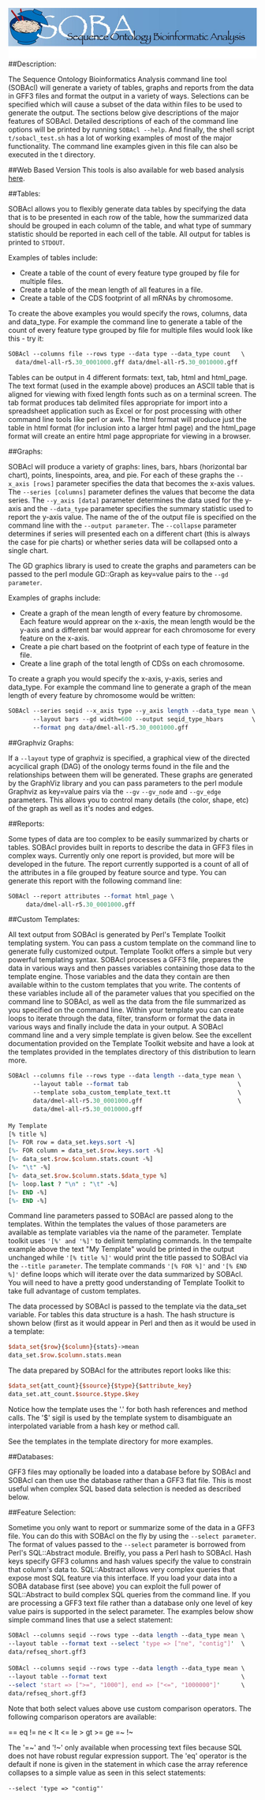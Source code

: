 ![logo](https://github.com/The-Sequence-Ontology/SOBA/blob/master/images/soba_header_bg.jpg)
##Description:

The Sequence Ontology Bioinformatics Analysis command line tool
(SOBAcl) will generate a variety of tables, graphs and reports from
the data in GFF3 files and format the output in a variety of ways.
Selections can be specified which will cause a subset of the data
within files to be used to generate the output. The sections below
give descriptions of the major features of SOBAcl.  Detailed
descriptions of each of the command line options will be printed by
running `SOBAcl --help`.  And finally, the shell script `t/sobacl_test.sh`
has a lot of working examples of most of the major functionality.  The
command line examples given in this file can also be executed in the t
directory.

##Web Based Version 
This tools is also available for web based analysis [here](http://www.sequenceontology.org/cgi-bin/soba.cgi).

##Tables:

SOBAcl allows you to flexibly generate data tables by specifying the
data that is to be presented in each row of the table, how the
summarized data should be grouped in each column of the table, and
what type of summary statistic should be reported in each cell of the
table.  All output for tables is printed to `STDOUT`.


Examples of tables include:
* Create a table of the count of every feature type grouped by
file for multiple files.
* Create a table of the mean length of all features in a file.
* Create a table of the CDS footprint of all mRNAs by chromosome.

To create the above examples you would specify the rows, columns, data
and data_type.  For example the command line to generate a table of
the count of every feature type grouped by file for multiple files
would look like this - try it:

```perl
SOBAcl --columns file --rows type --data type --data_type count   \
  data/dmel-all-r5.30_0001000.gff data/dmel-all-r5.30_0010000.gff 
```

Tables can be output in 4 different formats: text, tab, html and
html_page.  The text format (used in the example above) produces an
ASCII table that is aligned for viewing with fixed length fonts such
as on a terminal screen.  The tab format produces tab delimited files
appropriate for import into a spreadsheet application such as Excel or
for post processing with other command line tools like perl or awk.
The html format will produce just the table in html format (for
inclusion into a larger html page) and the html_page format will
create an entire html page appropriate for viewing in a browser.

##Graphs:

SOBAcl will produce a variety of graphs: lines, bars, hbars
(horizontal bar chart), points, linespoints, area, and pie.  For each
of these graphs the `--x_axis [rows]` parameter specifies the data that
becomes the x-axis values. The `--series [columns]` parameter defines
the values that become the data series.  The `--y_axis [data]` parameter
determines the data used for the y-axis and the `--data_type` parameter
specifies the summary statistic used to report the y-axis value.  The
name of the of the output file is specified on the command line with
the `--output parameter`.  The `--collapse` parameter determines if series
will presented each on a different chart (this is always the case for
pie charts) or whether series data will be collapsed onto a single
chart.

The GD graphics library is used to create the graphs and parameters
can be passed to the perl module GD::Graph as key=value pairs to the
`--gd parameter`.

Examples of graphs include:
* Create a graph of the mean length of every feature by
chromosome.  Each feature would apprear on the x-axis, the mean
length would be the y-axis and a different bar would apprear for
each chromosome for every feature on the x-axis.
* Create a pie chart based on the footprint of each type of feature
in the file.
* Create a line graph of the total length of CDSs on each
chromosome.

To create a graph you would specify the x-axis, y-axis, series and
data_type.  For example the command line to generate a graph of the
mean length of every feature by chromosome would be written:

```perl
SOBAcl --series seqid --x_axis type --y_axis length --data_type mean \
       --layout bars --gd width=600 --output seqid_type_hbars        \
       --format png data/dmel-all-r5.30_0001000.gff
```

##Graphviz Graphs:

If a `--layout` type of graphviz is specified, a graphical view of the
directed acycilical graph (DAG) of the onology terms found in the file
and the relationships between them will be generated.  These graphs
are generated by the GraphViz library and you can pass parameters to
the perl module Graphviz as key=value pairs via the `--gv` `--gv_node` and
`--gv_edge` parameters.  This allows you to control many details (the
color, shape, etc) of the graph as well as it's nodes and edges.

##Reports:

Some types of data are too complex to be easily summarized by charts
or tables.  SOBAcl provides built in reports to describe the data in
GFF3 files in complex ways.  Currently only one report is provided,
but more will be developed in the future.  The report currently
supported is a count of all of the attributes in a file grouped by
feature source and type.  You can generate this report with the
following command line:

```perl
SOBAcl --report attributes --format html_page \
     data/dmel-all-r5.30_0001000.gff
```

##Custom Templates:

All text output from SOBAcl is generated by Perl's Template Toolkit
templating system.  You can pass a custom template on the command line
to generate fully customized output.  Template Toolkit offers a simple
but very powerful templating syntax.  SOBAcl processes a GFF3 file,
prepares the data in various ways and then passes variables containing
those data to the template engine.  Those variables and the data they
contain are then available within to the custom templates that you
write.  The contents of these variables include all of the parameter
values that you specified on the command line to SOBAcl, as well as
the data from the file summarized as you specified on the command
line.  Within your template you can create loops to iterate through
the data, filter, transform or format the data in various ways and
finally include the data in your output.  A SOBAcl command line and
a very simple template is given below.  See the excellent
documentation provided on the Template Toolkit website and have a look
at the templates provided in the templates directory of this
distribution to learn more.

```perl
SOBAcl --columns file --rows type --data length --data_type mean \
       --layout table --format tab                               \
       --template soba_custom_template_text.tt                   \
       data/dmel-all-r5.30_0001000.gff                           \
       data/dmel-all-r5.30_0010000.gff

My Template
[% title %]
[%- FOR row = data_set.keys.sort -%]
[%- FOR column = data_set.$row.keys.sort -%]
[%- data_set.$row.$column.stats.count -%]
[%- "\t" -%]
[%- data_set.$row.$column.stats.$data_type %]
[%- loop.last ? "\n" : "\t" -%]
[%- END -%]
[%- END -%]
```

Command line parameters passed to SOBAcl are passed along to the
templates.  Within the templates the values of those parameters are
available as template variables via the name of the parameter.
Template toolkit uses `'[%' and '%]'` to delimit templating commands.
In the tempalte example above the text "My Template" would be printed
in the output unchanged while `'[% title %]'` would print the title
passed to SOBAcl via the `--title parameter`.  The template commands `'[%
FOR %]'` and `'[% END %]'` define loops which will iterate over the data
summarized by SOBAcl.  You will need to have a pretty good
understanding of Template Toolkit to take full advantage of custom
templates.

The data processed by SOBAcl is passed to the template via the
data_set variable.  For tables this data structure is a hash.  The
hash structure is shown below (first as it would appear in Perl and
then as it would be used in a template:

```perl
$data_set{$row}{$column}{stats}->mean
data_set.$row.$column.stats.mean
```

The data prepared by SOBAcl for the attributes report looks like this:

```perl
$data_set{att_count}{$source}{$type}{$attribute_key}
data_set.att_count.$source.$type.$key
```

Notice how the template uses the '.' for both hash references and
method calls.  The '$' sigil is used by the template system to
disambiguate an interpolated variable from a hash key or method call.

See the templates in the template directory for more examples.


##Databases:

GFF3 files may optionally be loaded into a database before by SOBAcl
and SOBAcl can then use the database rather than a GFF3 flat file.
This is most useful when complex SQL based data selection is needed as
described below.

##Feature Selection:

Sometime you only want to report or summarize some of the data in a
GFF3 file.  You can do this with SOBAcl on the fly by using the
`--select parameter`.  The format of values passed to the `--select`
parameter is borrowed from Perl's SQL::Abstract module.  Breifly, you
pass a Perl hash to SOBAcl.  Hash keys specify GFF3 columns and hash
values specify the value to constrain that column's data to.
SQL::Abstract allows very complex queries that expose most SQL feature
via this interface.  If you load your data into a SOBA database first
(see above) you can exploit the full power of SQL::Abstract to build
complex SQL queries from the command line.  If you are processing a
GFF3 text file rather than a database only one level of key value
pairs is supported in the select parameter.  The examples below show
simple command lines that use a select statement:

```perl
SOBAcl --columns seqid --rows type --data length --data_type mean \
--layout table --format text --select 'type => ["ne", "contig"]'  \
data/refseq_short.gff3

SOBAcl --columns seqid --rows type --data length --data_type mean \
--layout table --format text                                      \
--select 'start => [">=", "1000"], end => ["<=", "1000000"]'      \
data/refseq_short.gff3
```

Note that both select values above use custom comparison operators.
The following comparison operators are available:

== eq != ne < lt <= le > gt >= ge =~ !~

The '=~' and '!~' only available when processing text files because
SQL does not have robust regular expression support.  The 'eq'
operator is the default if none is given in the statement in which
case the array reference collapses to a simple value as seen in this
select statements:

`--select 'type => "contig"'`

